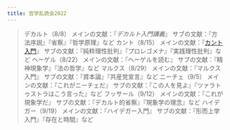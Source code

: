 ```yaml
---
title: 哲学乱読会2022
---
```



 > 
 > デカルト（8/8）
 > メインの文献：『*デカルト入門講義*』
 > サブの文献：『方法序説』『省察』『哲学原理』など
 > カント（8/15）
 > メインの文献：『[カント入門](%E3%82%AB%E3%83%B3%E3%83%88%E5%85%A5%E9%96%80.md)』
 > サブの文献：『純粋理性批判』『プロレゴメナ』『実践理性批判』など
 > ヘーゲル（8/22）
 > メインの文献：『ヘーゲルを読む』
 > サブの文献：『精神現象学』『法の哲学』など
 > マルクス（8/29）
 > メインの文献：『マルクス入門』
 > サブの文献：『資本論』『共産党宣言』など
 > ニーチェ（9/5）
 > メインの文献：『これがニーチェだ』
 > サブの文献：『この人を見よ』『ツァラトゥストラはこう言った』など
 > フッサール（9/12）
 > メインの文献：『これが現象学だ』
 > サブの文献：『デカルト的省察』『現象学の理念』など
 > ハイデガー（9/19）
 > メインの文献：『ハイデガー入門』
 > サブの文献：『形而上学入門』『存在と時間』など
